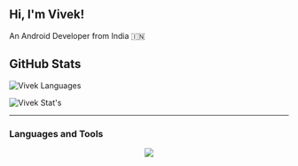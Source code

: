
## Hi, I'm Vivek!

<p>An Android Developer from India 🇮🇳</p>

## GitHub Stats
![Vivek Languages](https://github-readme-stats.vercel.app/api/top-langs/?username=itsvks19&layout=compact&langs_count=16&theme=gotham)

![Vivek Stat's](https://github-readme-stats.vercel.app/api?username=itsvks19&show_icons=true&theme=gotham&include_all_commits=true&count_private=true)

<hr>

### Languages and Tools

<p align="center">
  <a href="https://skillicons.dev">
    <img src="https://skillicons.dev/icons?i=git,c,cpp,linux,java,kotlin,js,py,androidstudio,react,github,html,css,md,nodejs,cmake,bash,clion,firebase,gradle,idea,unreal,visualstudio,vscode&perline=8" />
  </a>
</p>

